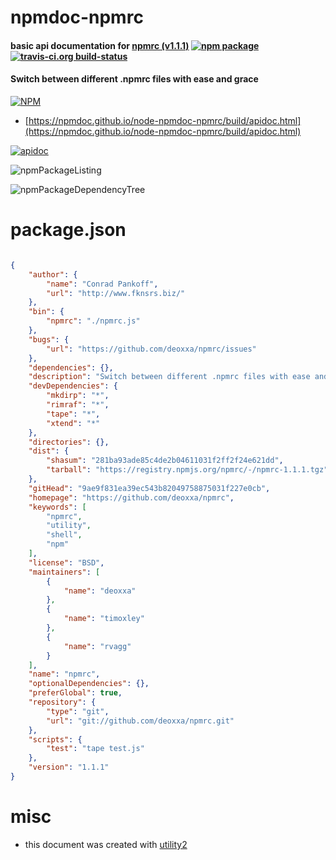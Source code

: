 # npmdoc-npmrc

#### basic api documentation for  [npmrc (v1.1.1)](https://github.com/deoxxa/npmrc)  [![npm package](https://img.shields.io/npm/v/npmdoc-npmrc.svg?style=flat-square)](https://www.npmjs.org/package/npmdoc-npmrc) [![travis-ci.org build-status](https://api.travis-ci.org/npmdoc/node-npmdoc-npmrc.svg)](https://travis-ci.org/npmdoc/node-npmdoc-npmrc)

#### Switch between different .npmrc files with ease and grace

[![NPM](https://nodei.co/npm/npmrc.png?downloads=true&downloadRank=true&stars=true)](https://www.npmjs.com/package/npmrc)

- [https://npmdoc.github.io/node-npmdoc-npmrc/build/apidoc.html](https://npmdoc.github.io/node-npmdoc-npmrc/build/apidoc.html)

[![apidoc](https://npmdoc.github.io/node-npmdoc-npmrc/build/screenCapture.buildCi.browser.%252Ftmp%252Fbuild%252Fapidoc.html.png)](https://npmdoc.github.io/node-npmdoc-npmrc/build/apidoc.html)

![npmPackageListing](https://npmdoc.github.io/node-npmdoc-npmrc/build/screenCapture.npmPackageListing.svg)

![npmPackageDependencyTree](https://npmdoc.github.io/node-npmdoc-npmrc/build/screenCapture.npmPackageDependencyTree.svg)



# package.json

```json

{
    "author": {
        "name": "Conrad Pankoff",
        "url": "http://www.fknsrs.biz/"
    },
    "bin": {
        "npmrc": "./npmrc.js"
    },
    "bugs": {
        "url": "https://github.com/deoxxa/npmrc/issues"
    },
    "dependencies": {},
    "description": "Switch between different .npmrc files with ease and grace",
    "devDependencies": {
        "mkdirp": "*",
        "rimraf": "*",
        "tape": "*",
        "xtend": "*"
    },
    "directories": {},
    "dist": {
        "shasum": "281ba93ade85c4de2b04611031f2ff2f24e621dd",
        "tarball": "https://registry.npmjs.org/npmrc/-/npmrc-1.1.1.tgz"
    },
    "gitHead": "9ae9f831ea39ec543b82049758875031f227e0cb",
    "homepage": "https://github.com/deoxxa/npmrc",
    "keywords": [
        "npmrc",
        "utility",
        "shell",
        "npm"
    ],
    "license": "BSD",
    "maintainers": [
        {
            "name": "deoxxa"
        },
        {
            "name": "timoxley"
        },
        {
            "name": "rvagg"
        }
    ],
    "name": "npmrc",
    "optionalDependencies": {},
    "preferGlobal": true,
    "repository": {
        "type": "git",
        "url": "git://github.com/deoxxa/npmrc.git"
    },
    "scripts": {
        "test": "tape test.js"
    },
    "version": "1.1.1"
}
```



# misc
- this document was created with [utility2](https://github.com/kaizhu256/node-utility2)
